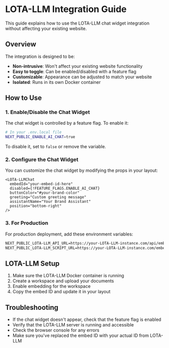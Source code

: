 # LOTA-LLM Integration Guide

This guide explains how to use the LOTA-LLM chat widget integration without affecting your existing website.

## Overview

The integration is designed to be:
- **Non-intrusive**: Won't affect your existing website functionality
- **Easy to toggle**: Can be enabled/disabled with a feature flag
- **Customizable**: Appearance can be adjusted to match your website
- **Isolated**: Runs in its own Docker container

## How to Use

### 1. Enable/Disable the Chat Widget

The chat widget is controlled by a feature flag. To enable it:

```bash
# In your .env.local file
NEXT_PUBLIC_ENABLE_AI_CHAT=true
```

To disable it, set to `false` or remove the variable.

### 2. Configure the Chat Widget

You can customize the chat widget by modifying the props in your layout:

```tsx
<LOTA-LLMChat 
  embedId="your-embed-id-here" 
  disabled={!FEATURE_FLAGS.ENABLE_AI_CHAT}
  buttonColor="#your-brand-color"
  greeting="Custom greeting message"
  assistantName="Your Brand Assistant"
  position="bottom-right"
/>
```

### 3. For Production

For production deployment, add these environment variables:

```bash
NEXT_PUBLIC_LOTA-LLM_API_URL=https://your-LOTA-LLM-instance.com/api/embed
NEXT_PUBLIC_LOTA-LLM_SCRIPT_URL=https://your-LOTA-LLM-instance.com/embed/LOTA-LLM-chat-widget.min.js
```

## LOTA-LLM Setup

1. Make sure the LOTA-LLM Docker container is running
2. Create a workspace and upload your documents
3. Enable embedding for the workspace
4. Copy the embed ID and update it in your layout

## Troubleshooting

- If the chat widget doesn't appear, check that the feature flag is enabled
- Verify that the LOTA-LLM server is running and accessible
- Check the browser console for any errors
- Make sure you've replaced the embed ID with your actual ID from LOTA-LLM 